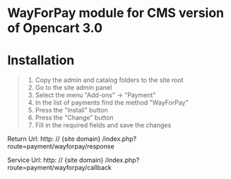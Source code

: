 # WayForPay module for CMS version of Opencart 3.0

# Installation

> 1. Copy the admin and catalog folders to the site root
> 2. Go to the site admin panel
> 3. Select the menu "Add-ons" -> "Payment"
> 4. In the list of payments find the method "WayForPay"
> 5. Press the "Install" button
> 6. Press the "Change" button
> 7. Fill in the required fields and save the changes

Return Url: http: // {site domain} /index.php?route=payment/wayforpay/response

Service Url: http: // {site domain} /index.php?route=payment/wayforpay/callback
